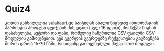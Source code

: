 # Quiz4
კოდში განხილულია sulakauri.ge საიტიდან ახალი წიგნებზე ინფორმაციის პარსინგის პროცესი ფეიჯების მიხედვით (სულ 16 ფეიჯი), მომაქვს: წიგნის დასახელება, ავტორი და ფასი, რომელიც ჩაწერილია CSV ფაილში CSV მოდულის გამოყენებით. ვებ გვერდის გვერდებზე რექვესთების გაგზავნებს შორის დროა 15-20 წამი, რისთვისც გამოყენებული მაქვს Time მოდული.
